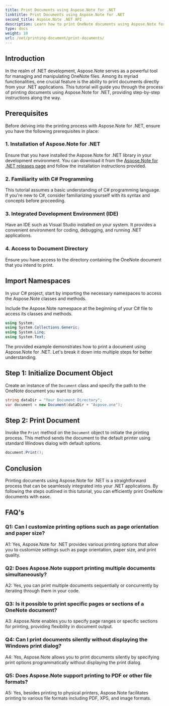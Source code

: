 ```yaml
---
title: Print Documents using Aspose.Note for .NET
linktitle: Print Documents using Aspose.Note for .NET
second_title: Aspose.Note .NET API
description: Learn how to print OneNote documents using Aspose.Note for .NET. Step-by-step guide for seamless integration into your .NET applications.
type: docs
weight: 10
url: /net/printing-document/print-documents/
---
```

## Introduction

In the realm of .NET development, Aspose.Note serves as a powerful tool for managing and manipulating OneNote files. Among its myriad functionalities, one crucial feature is the ability to print documents directly from your .NET applications. This tutorial will guide you through the process of printing documents using Aspose.Note for .NET, providing step-by-step instructions along the way.

## Prerequisites

Before delving into the printing process with Aspose.Note for .NET, ensure you have the following prerequisites in place:

### 1. Installation of Aspose.Note for .NET

Ensure that you have installed the Aspose.Note for .NET library in your development environment. You can download it from the [Aspose.Note for .NET releases page](https://releases.aspose.com/note/net/) and follow the installation instructions provided.

### 2. Familiarity with C# Programming

This tutorial assumes a basic understanding of C# programming language. If you're new to C#, consider familiarizing yourself with its syntax and concepts before proceeding.

### 3. Integrated Development Environment (IDE)

Have an IDE such as Visual Studio installed on your system. It provides a convenient environment for coding, debugging, and running .NET applications.

### 4. Access to Document Directory

Ensure you have access to the directory containing the OneNote document that you intend to print.

## Import Namespaces

In your C# project, start by importing the necessary namespaces to access the Aspose.Note classes and methods.

Include the Aspose.Note namespace at the beginning of your C# file to access its classes and methods.

```csharp
using System;
using System.Collections.Generic;
using System.Linq;
using System.Text;
```

The provided example demonstrates how to print a document using Aspose.Note for .NET. Let's break it down into multiple steps for better understanding.

## Step 1: Initialize Document Object

Create an instance of the `Document` class and specify the path to the OneNote document you want to print.

```csharp
string dataDir = "Your Document Directory";
var document = new Document(dataDir + "Aspose.one");
```

## Step 2: Print Document

Invoke the `Print` method on the `Document` object to initiate the printing process. This method sends the document to the default printer using standard Windows dialog with default options.

```csharp
document.Print();
```

## Conclusion

Printing documents using Aspose.Note for .NET is a straightforward process that can be seamlessly integrated into your .NET applications. By following the steps outlined in this tutorial, you can efficiently print OneNote documents with ease.

## FAQ's

### Q1: Can I customize printing options such as page orientation and paper size?

A1: Yes, Aspose.Note for .NET provides various printing options that allow you to customize settings such as page orientation, paper size, and print quality.

### Q2: Does Aspose.Note support printing multiple documents simultaneously?

A2: Yes, you can print multiple documents sequentially or concurrently by iterating through them in your code.

### Q3: Is it possible to print specific pages or sections of a OneNote document?

A3: Aspose.Note enables you to specify page ranges or specific sections for printing, providing flexibility in document output.

### Q4: Can I print documents silently without displaying the Windows print dialog?

A4: Yes, Aspose.Note allows you to print documents silently by specifying print options programmatically without displaying the print dialog.

### Q5: Does Aspose.Note support printing to PDF or other file formats?

A5: Yes, besides printing to physical printers, Aspose.Note facilitates printing to various file formats including PDF, XPS, and image formats.
